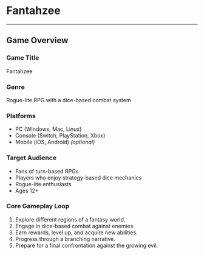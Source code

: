 # **Fantahzee**

---

## **Game Overview**
### **Game Title**
Fantahzee

### **Genre**
Rogue-lite RPG with a dice-based combat system

### **Platforms**
- PC (Windows, Mac, Linux)
- Console (Switch, PlayStation, Xbox)
- Mobile (iOS, Android) *(optional)*

### **Target Audience**
- Fans of turn-based RPGs
- Players who enjoy strategy-based dice mechanics
- Rogue-lite enthusiasts
- Ages 12+

### **Core Gameplay Loop**
1. Explore different regions of a fantasy world.
2. Engage in dice-based combat against enemies.
3. Earn rewards, level up, and acquire new abilities.
4. Progress through a branching narrative.
5. Prepare for a final confrontation against the growing evil.

